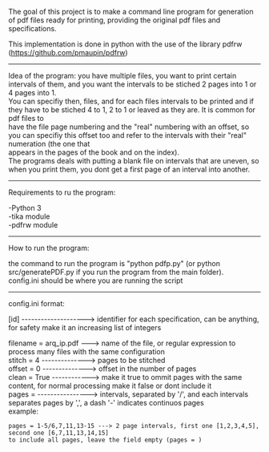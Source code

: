 The goal of this project is to make a command line program for generation of pdf files ready for printing, providing the original pdf files and specifications.  
  
This implementation is done in python with the use of the library pdfrw (https://github.com/pmaupin/pdfrw)  
  
  
********************  
  
Idea of the program: you have multiple files, you want to print certain intervals of them, and you want the intervals to be stiched 2 pages into 1 or 4 pages into 1.  
You can specifiy then, files, and for each files intervals to be printed and if they have to be stiched 4 to 1, 2 to 1 or leaved as they are. It is common for pdf files to  
have the file page numbering and the "real" numbering with an offset, so you can specifiy this offset too and refer to the intervals with their "real" numeration (the one that  
appears in the pages of the book and on the index).  
The programs deals with putting a blank file on intervals that are uneven, so when you print them, you dont get a first page of an interval into another.  
  
********************  
  
Requirements to ru the program:  
  
-Python 3  
-tika module  
-pdfrw module  
  
********************  
  
How to run the program:  
  
the command to run the program is "python pdfp.py" (or python src/generatePDF.py if you run the program from the main folder).  
config.ini should be where you are running the script  
  
  
********************  
  
  
config.ini format:  
  
[id] --------------------> identifier for each specification, can be anything, for safety make it an increasing list of integers  
  
filename = arq_ip.pdf ---> name of the file, or regular expression to process many files with the same configuration  
stitch = 4 --------------> pages to be stitched  
offset = 0 --------------> offset in the number of pages  
clean = True ------------> make it true to ommit pages with the same content, for normal processing make it false or dont include it  
pages =  ----------------> intervals, separated by '/', and each intervals separates pages by ',', a dash '-' indicates continuos pages  
	example:  

	pages = 1-5/6,7,11,13-15 ---> 2 page intervals, first one [1,2,3,4,5], second one [6,7,11,13,14,15]  
	to include all pages, leave the field empty (pages = )  
